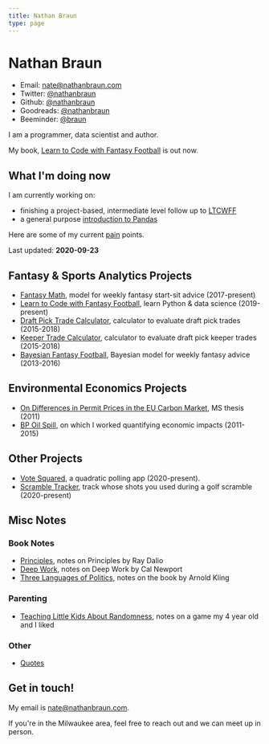 ```yaml
---
title: Nathan Braun
type: page
---
```


# Nathan Braun

- Email: [nate@nathanbraun.com](mailto:nate@nathanbraun.com)
- Twitter: [@nathanbraun](https://twitter.com/nathanbraun)
- Github: [@nathanbraun](https://github.com/nathanbraun)
- Goodreads: [@nathanbraun](https://goodreads.com/nathanbraun)
- Beeminder: [@braun](https://www.beeminder.com/braun)

I am a programmer, data scientist and author.

My book, [Learn to Code with Fantasy Football](https://fantasycoding.com) is out now.

## What I'm doing now
I am currently working on:

- finishing a project-based, intermediate level follow up to [LTCWFF](ltcwff)
- a general purpose [introduction to Pandas](https://learnpandas.com)

Here are some of my current [pain](pain) points.

Last updated: **2020-09-23**

## Fantasy & Sports Analytics Projects
- [Fantasy Math](fantasymath), model for weekly fantasy start-sit advice (2017-present)
- [Learn to Code with Fantasy Football](ltcwff), learn Python & data science (2019-present)
- [Draft Pick Trade Calculator](pickcalculator), calculator to evaluate draft pick trades (2015-2018)
- [Keeper Trade Calculator](keepercalculator), calculator to evaluate draft pick keeper trades (2015-2018)
- [Bayesian Fantasy Football](bayesian-fantasy-football), Bayesian model for weekly fantasy advice (2013-2016)

## Environmental Economics Projects
- [On Differences in Permit Prices in the EU Carbon Market](eu-carbon-market), MS thesis (2011)
- [BP Oil Spill](oil-spill), on which I worked quantifying economic impacts (2011-2015)

## Other Projects
- [Vote Squared](voting), a quadratic polling app (2020-present).
- [Scramble Tracker](scramble), track whose shots you used during a golf scramble (2020-present)

## Misc Notes
### Book Notes
- [Principles](principles), notes on Principles by Ray Dalio
- [Deep Work](deepwork), notes on Deep Work by Cal Newport
- [Three Languages of Politics](politics), notes on the book by Arnold Kling
### Parenting
- [Teaching Little Kids About Randomness](parenting/randomness), notes on a game my 4 year old and I liked 
### Other
- [Quotes](quotes)

## Get in touch!
My email is [nate@nathanbraun.com](mailto:nate@nathanbraun.com).

If you're in the Milwaukee area, feel free to reach out and we can meet up in person.
